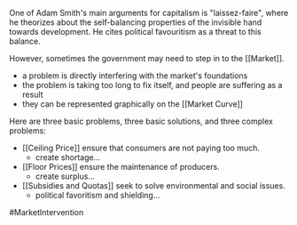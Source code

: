 One of Adam Smith's main arguments for capitalism is "laissez-faire", where he theorizes about the self-balancing properties of the invisible hand towards development. He cites political favouritism as a threat to this balance.

However, sometimes the government may need to step in to the [[Market]].
- a problem is directly interfering with the market's foundations
- the problem is taking too long to fix itself, and people are suffering as a result
- they can be represented graphically on the [[Market Curve]]


Here are three basic problems, three basic solutions, and three complex problems:
- [[Ceiling Price]] ensure that consumers are not paying too much.
	- create shortage...
- [[Floor Prices]] ensure the maintenance of producers.
	- create surplus...
- [[Subsidies and Quotas]] seek to solve environmental and social issues.
	- political favoritism and shielding...

#MarketIntervention